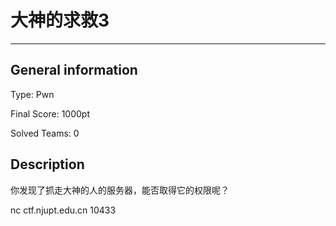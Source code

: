 # 大神的求救3

---------

## General information

Type: Pwn

Final Score: 1000pt

Solved Teams: 0

## Description

你发现了抓走大神的人的服务器，能否取得它的权限呢？

nc ctf.njupt.edu.cn 10433